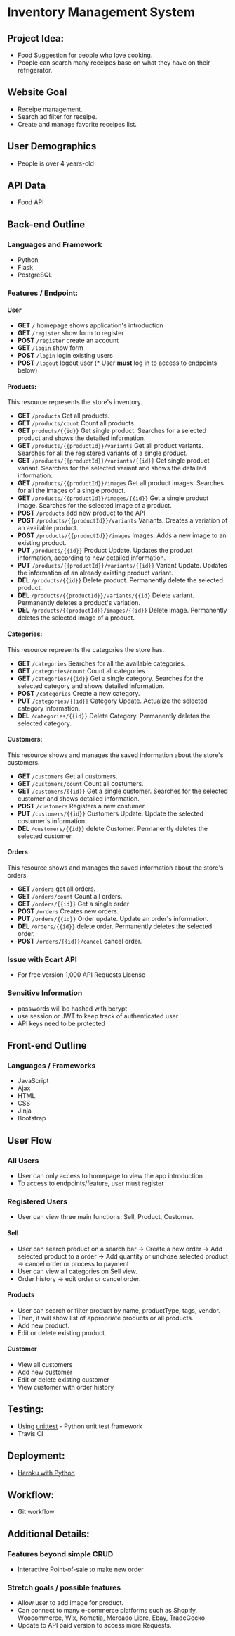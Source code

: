 # Inventory Management System

## Project Idea:
- Food Suggestion for people who love cooking.
- People can search many receipes base on what they have on their refrigerator.

## Website Goal
- Receipe management.
- Search ad filter for receipe.
- Create and manage favorite receipes list.

## User Demographics
- People is over 4 years-old

## API Data
- Food API

## Back-end Outline

### Languages and Framework
- Python
- Flask
- PostgreSQL

### Features / Endpoint:

#### User
- **GET** `/` homepage shows application's introduction
- **GET** `/register` show form to register 
- **POST** `/register` create an account
- **GET** `/login` show form 
- **POST** `/login` login existing users
- **POST** `/logout` logout user
(* User **must** log in to access to endpoints below)

#### Products: 
This resource represents the store's inventory.
- **GET** `/products` Get all products.
- **GET** `/products/count` Count all products.
- **GET** `products/{{id}}` Get single product. Searches for a selected product and shows the detailed information.
- **GET** `/products/{{productId}}/variants` Get all product variants. Searches for all the registered variants of a single product.
- **GET** `/products/{{productId}}/variants/{{id}}` Get single product variant. Searches for the selected variant and shows the detailed information.
- **GET** `/products/{{productId}}/images` Get all product images. Searches for all the images of a single product.
- **GET** `/products/{{productId}}/images/{{id}}` Get a single product image. Searches for the selected image of a product.
- **POST** `/products` add new product to the API
- **POST** `/products/{{productId}}/variants` Variants. Creates a variation of an available product.
- **POST** `/products/{{productId}}/images` Images. Adds a new image to an existing product.
- **PUT** `/products/{{id}}` Product Update. Updates the product information, according to new detailed information.
- **PUT** `/products/{{productId}}/variants/{{id}}` Variant Update. Updates the information of an already existing product variant.
- **DEL** `/products/{{id}}` Delete product. Permanently delete the selected product.
- **DEL** `/products/{{productId}}/variants/{{id}` Delete variant. Permanently deletes a product's variation.
- **DEL** `/products/{{productId}}/images/{{id}}` Delete image. Permanently deletes the selected image of a product.

#### Categories:
This resource represents the categories the store has.
- **GET** `/categories` Searches for all the available categories.
- **GET** `/categories/count` Count all categories
- **GET** `/categories/{{id}}` Get a single category. Searches for the selected category and shows detailed information.
- **POST** `/categories` Create a new category.
- **PUT** `/categories/{{id}}` Category Update. Actualize the selected category information.
- **DEL** `/categories/{{id}}` Delete Category. Permanently deletes the selected category.

#### Customers:
This resource shows and manages the saved information about the store's customers.
- **GET** `/customers` Get all customers.
- **GET** `/customers/count` Count all costumers.
- **GET** `/customers/{{id}}` Get a single customer. Searches for the selected customer and shows detailed information.
- **POST** `/customers` Registers a new costumer.
- **PUT** `/customers/{{id}}` Customers Update. Update the selected costumer's information.
- **DEL** `/customers/{{id}}` delete Customer. Permanently deletes the selected customer.

#### Orders
This resource shows and manages the saved information about the store's orders.
- **GET** `/orders` get all orders.
- **GET** `/orders/count` Count all orders.
- **GET** `/orders/{{id}}` Get a single order
- **POST** `/orders` Creates new orders.
- **PUT** `/orders/{{id}}` Order update. Update an order's information.
- **DEL** `/orders/{{id}}` delete order. Permanently deletes the selected order.
- **POST** `/orders/{{id}}/cancel` cancel order. 

### Issue with Ecart API
- For free version 1,000 API Requests License

### Sensitive Information
- passwords will be hashed with bcrypt
- use session or JWT to keep track of authenticated user
- API keys need to be protected

## Front-end Outline

### Languages / Frameworks
- JavaScript
- Ajax
- HTML
- CSS
- Jinja
- Bootstrap

## User Flow

### All Users
- User can only access to homepage to view the app introduction
- To access to endpoints/feature, user must register

### Registered Users
- User can view three main functions: Sell, Product, Customer.

#### Sell
- User can search product on a search bar -> Create a new order -> Add selected product to a order -> Add quantity or unchose selected product -> cancel order or process to payment
- User can view all categories on Sell view.
- Order history -> edit order or cancel order.

#### Products
- User can search or filter product by name, productType, tags, vendor.
- Then, it will show list of  appropriate products or all products.
- Add new product.
- Edit or delete existing product.

#### Customer
- View all customers
- Add new customer
- Edit or delete existing customer
- View customer with order history

## Testing:
- Using [unittest](https://docs.python.org/3/library/unittest.html) - Python unit test framework
- Travis CI 

## Deployment:
- [Heroku with Python](https://devcenter.heroku.com/articles/getting-started-with-python)

## Workflow:
- Git workflow

## Additional Details:

### Features beyond simple CRUD
- Interactive Point-of-sale to make new order

### Stretch goals / possible features
- Allow user to add image for product.
- Can connect to many e-commerce platforms such as Shopify, Woocommerce, Wix, Kometia, Mercado Libre, Ebay, TradeGecko
- Update to API paid version to access more Requests.
